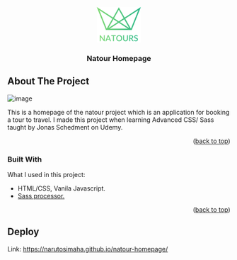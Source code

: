 <div id="top"></div>


<!-- PROJECT LOGO -->
<br />
<div align="center">
  <a href="https://github.com/othneildrew/Best-README-Template">
    <img src="img/logo-green-1x.png" alt="Logo" height="80">
  </a>

  <h3 align="center">Natour Homepage</h3>

  
</div>




<!-- ABOUT THE PROJECT -->
## About The Project

![image](https://user-images.githubusercontent.com/82920386/159165532-23b47b47-8f64-4ca9-82d3-27d134ff0660.png)

This is a homepage of the natour project which is an application for booking a tour to travel. I made this project when learning Advanced CSS/ Sass taught by Jonas Schedment on Udemy. 

<p align="right">(<a href="#top">back to top</a>)</p>



### Built With

What I used in this project:

* HTML/CSS, Vanila Javascript.
* [Sass processor.](https://sass-lang.com/)

<p align="right">(<a href="#top">back to top</a>)</p>



<!-- CONTACT -->
<!-- ## Contact

Your Name - [@your_twitter](https://twitter.com/your_username) - email@example.com

Project Link: [https://github.com/your_username/repo_name](https://github.com/your_username/repo_name)

<p align="right">(<a href="#top">back to top</a>)</p> -->



<!-- ACKNOWLEDGMENTS -->
## Deploy
Link: https://narutosimaha.github.io/natour-homepage/

